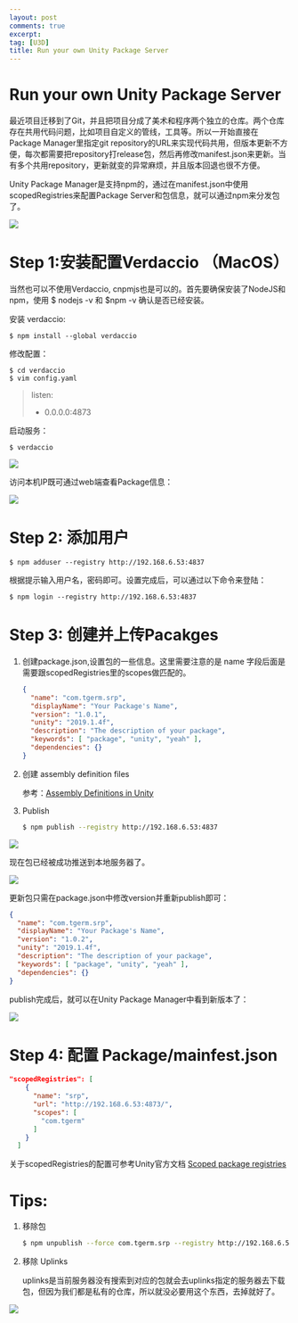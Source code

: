 ```yaml
---
layout: post
comments: true
excerpt:
tag: [U3D]
title: Run your own Unity Package Server
---
```




# Run your own Unity Package Server

最近项目迁移到了Git，并且把项目分成了美术和程序两个独立的仓库。两个仓库存在共用代码问题，比如项目自定义的管线，工具等。所以一开始直接在Package Manager里指定git repository的URL来实现代码共用，但版本更新不方便，每次都需要把repository打release包，然后再修改manifest.json来更新。当有多个共用repository，更新就变的异常麻烦，并且版本回退也很不方便。

Unity Package Manager是支持npm的，通过在manifest.json中使用scopedRegistries来配置Package Server和包信息，就可以通过npm来分发包了。

![](Untitled-e3687d2d-6cdc-4f07-8337-bfbe22eb9f3a.png)

# Step 1:安装配置Verdaccio （MacOS）

当然也可以不使用Verdaccio, cnpmjs也是可以的。首先要确保安装了NodeJS和npm，使用 $ nodejs -v 和 $npm -v 确认是否已经安装。

安装 verdaccio:

    $ npm install --global verdaccio

修改配置：

    $ cd verdaccio
    $ vim config.yaml

> listen:
>
>   - 0.0.0.0:4873

启动服务：

    $ verdaccio

![](../../images/Untitled-0462fea6-cdcf-4aff-908f-b46486b6b2a4.png)

访问本机IP既可通过web端查看Package信息：

![](../../images/Untitled-9c3cb276-41b7-4e76-bfe4-31c68a324b45.png)

# Step 2: 添加用户

    $ npm adduser --registry http://192.168.6.53:4837

根据提示输入用户名，密码即可。设置完成后，可以通过以下命令来登陆：

    $ npm login --registry http://192.168.6.53:4837

# Step 3: 创建并上传Pacakges

1. 创建package.json,设置包的一些信息。这里需要注意的是 name 字段后面是需要跟scopedRegistries里的scopes做匹配的。

    ```json
    {
      "name": "com.tgerm.srp",
      "displayName": "Your Package's Name",
      "version": "1.0.1",
      "unity": "2019.1.4f",
      "description": "The description of your package",
      "keywords": [ "package", "unity", "yeah" ],
      "dependencies": {}
    }
    ```

2. 创建 assembly definition files 

   参考：[Assembly Definitions in Unity](https://medium.com/@markushofer/assembly-definitions-in-unity-cec6a6aa98af)

3. Publish  

    ```bash
    $ npm publish --registry http://192.168.6.53:4837
    ```

![](../../images/Untitled-29342631-949b-4c12-925d-91da5146ba2b.png)

现在包已经被成功推送到本地服务器了。

![](../../images/Untitled-b273bf76-ff86-4b60-9ca9-d384721498d0.png)

更新包只需在package.json中修改version并重新publish即可：

```json
{
  "name": "com.tgerm.srp",
  "displayName": "Your Package's Name",
  "version": "1.0.2",
  "unity": "2019.1.4f",
  "description": "The description of your package",
  "keywords": [ "package", "unity", "yeah" ],
  "dependencies": {}
}
```

publish完成后，就可以在Unity Package Manager中看到新版本了：

![](../../images/Untitled-fd055843-b159-4e84-bc3f-e5b55c83c36d.png)

# Step 4: 配置 Package/mainfest.json

```json
"scopedRegistries": [
    {
      "name": "srp",
      "url": "http://192.168.6.53:4873/",
      "scopes": [
        "com.tgerm"
      ]
    }
  ]
```

关于scopedRegistries的配置可参考Unity官方文档 [Scoped package registries](https://docs.unity3d.com/Manual/upm-scoped.html)

# Tips:

1. 移除包

    ```bash
    $ npm unpublish --force com.tgerm.srp --registry http://192.168.6.53:4873
    ```

2. 移除 Uplinks

    uplinks是当前服务器没有搜索到对应的包就会去uplinks指定的服务器去下载包，但因为我们都是私有的仓库，所以就没必要用这个东西，去掉就好了。

![](../../images/Untitled-254751bd-6e87-4fc0-b504-77a898ba1989.png)

